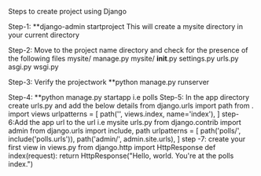 Steps to create project using Django

Step-1: **django-admin startproject <projectname> 
    This will create a mysite directory in your current directory

Step-2: Move to the project name directory and check for the presence of the following files
    mysite/
    manage.py
    mysite/
        __init__.py
        settings.py
        urls.py
        asgi.py
        wsgi.py
     
 Step-3: Verify the projectwork
       **python manage.py runserver   
       
Step-4: **python manage.py startapp <app name> i.e polls
Step-5: In the app directory create urls.py and add the below details
         from django.urls import path
         from . import views
         urlpatterns = [
             path('', views.index, name='index'),
         ]
step-6:Add the app url to the <project name> url i.e mysite urls.py
        from django.contrib import admin
        from django.urls import include, path
        urlpatterns = [
           path('polls/', include('polls.urls')),
           path('admin/', admin.site.urls),
           ]
step -7: create your first view in views.py
         from django.http import HttpResponse
        def index(request):
          return HttpResponse("Hello, world. You're at the polls index.")
